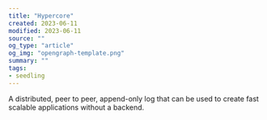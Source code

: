 ```yaml
---
title: "Hypercore"
created: 2023-06-11
modified: 2023-06-11
source: ""
og_type: "article"
og_img: "opengraph-template.png"
summary: ""
tags:
- seedling
---
```


A distributed, peer to peer, append-only log that can be used to create fast scalable applications without a backend.